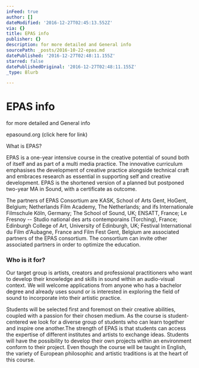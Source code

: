 ```yaml
---
inFeed: true
author: []
dateModified: '2016-12-27T02:45:13.552Z'
via: {}
title: EPAS info
publisher: {}
description: for more detailed and General info
sourcePath: _posts/2016-10-22-epas.md
datePublished: '2016-12-27T02:48:11.155Z'
starred: false
datePublishedOriginal: '2016-12-27T02:48:11.155Z'
_type: Blurb

---
```

# EPAS info

for more detailed and General info

epasound.org (click here for link)

What is EPAS?

EPAS is a one-year intensive course in the creative potential of sound both of itself and as part of a multi media practice. The innovative curriculum emphasises the development of creative practice alongside technical craft and embraces research as essential in supporting self and creative development. EPAS is the shortened version of a planned but postponed two-year MA in Sound, with a certificate as outcome.

The partners of EPAS Consortium are KASK, School of Arts Gent, HoGent, Belgium; Netherlands Film Academy, The Netherlands; and ifs Internationale Filmschule Köln, Germany; The School of Sound, UK; ENSATT, France; Le Fresnoy -- Studio national des arts contemporains (Torching), France; Edinburgh College of Art, University of Edinburgh, UK; Festival International du Film d'Aubagne, France and Film Fest Gent, Belgium are associated partners of the EPAS consortium. The consortium can invite other associated partners in order to optimize the education.

### **Who is it for?**

Our target group is artists, creators and professional practitioners who want to develop their knowledge and skills in sound within an audio-visual context. We will welcome applications from anyone who has a bachelor degree and already uses sound or is interested in exploring the field of sound to incorporate into their artistic practice.

Students will be selected first and foremost on their creative abilities, coupled with a passion for their chosen medium. As the course is student-centered we look for a diverse group of students who can learn together and inspire one another.The strength of EPAS is that students can access the expertise of different institutes and artists to exchange ideas. Students will have the possibility to develop their own projects within an environment conform to their project. Even though the course will be taught in English, the variety of European philosophic and artistic traditions is at the heart of this course.